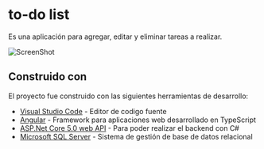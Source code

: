 # to-do list
Es una aplicación para agregar, editar y eliminar tareas a realizar.

![ScreenShot](https://i.imgur.com/FkTsWVw.png)


## Construido con

El proyecto fue construido con las siguientes herramientas de desarrollo:

* [Visual Studio Code](https://code.visualstudio.com) - Editor de codigo fuente
* [Angular](https://angular.io/) - Framework para aplicaciones web desarrollado en TypeScript
* [ASP.Net Core 5.0 web API](https://dotnet.microsoft.com/en-us/apps/aspnet/apis) - Para poder realizar el backend con C#
* [Microsoft SQL Server](https://www.microsoft.com/es-es/sql-server/sql-server-downloads) - Sistema de gestión de base de datos relacional